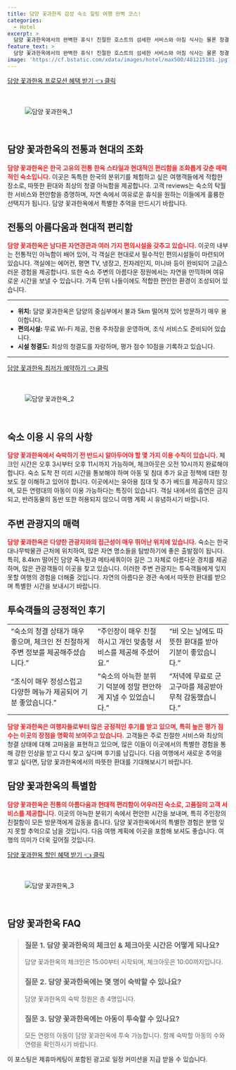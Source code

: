 ```yaml
---
title: 담양 꽃과한옥 감성 숙소 힐링 여행 완벽 코스!
categories:
  - Hotel
excerpt: >
  담양 꽃과한옥에서의 완벽한 휴식! 친절한 호스트의 섬세한 서비스와 아침 식사는 물론 청결과 편안함을 자랑하는 숙소에서 특별한 추억을 만들어보세요. 경험해본 이들은 어디서든 느끼기 힘든 평안함이라며 극찬을 아끼지 않습니다.
feature_text: >
  담양 꽃과한옥에서의 완벽한 휴식! 친절한 호스트의 섬세한 서비스와 아침 식사는 물론 청결과 편안함을 자랑하는 숙소에서 특별한 추억을 만들어보세요. 경험해본 이들은 어디서든 느끼기 힘든 평안함이라며 극찬을 아끼지 않습니다.
image: 'https://cf.bstatic.com/xdata/images/hotel/max500/481215181.jpg?k=97bdd6ee6d5fe6d3754f4a4187125d194b333a9c21c0c8be59d50450fe989e2e&o=&hp=1'
---
```


<p><a class="modoo-button" href="https://tinyurl.com/28juwg83" rel="nofollow noopener">담양 꽃과한옥 프로모션 혜택 받기 👈 클릭</a></p><br/>
<figure class="image"><img alt="담양 꽃과한옥_1" src="https://cf.bstatic.com/xdata/images/hotel/max1024x768/481808278.jpg?k=c4283bdf658870242a322f99b719ec3669e3575af9ce6b238c8f139b1d404ad0&amp;o=&amp;hp=1"/></figure><br/>

<h2 id="담양꽃과한옥소개">담양 꽃과한옥의 전통과 현대의 조화</h2>
<p><b><span style="color: #ee2323;">담양 꽃과한옥은 한국 고유의 전통 한옥 스타일과 현대적인 편리함을 조화롭게 갖춘 매력적인 숙소입니다.</span></b> 이곳은 독특한 한국의 분위기를 체험하고 싶은 여행객들에게 적합한 장소로, 따뜻한 환대와 최상의 청결 아늑함을 제공합니다. 고객 reviews는 숙소의 탁월한 서비스와 편안함을 증명하며, 자연 속에서 여유로운 휴식을 원하는 이들에게 훌륭한 선택지가 됩니다. 담양 꽃과한옥에서 특별한 추억을 만드시기 바랍니다.</p>
<h2 id="숙소특징">전통의 아름다움과 현대적 편리함</h2>
<p><b><span style="color: #ee2323;">담양 꽃과한옥은 남다른 자연경관과 여러 가지 편의시설을 갖추고 있습니다.</span></b> 이곳의 내부는 전통적인 아늑함이 배어 있어, 각 객실은 현대로서 필수적인 편의시설들이 마련되어 있습니다. 객실에는 에어컨, 평면 TV, 냉장고, 전자레인지, 미니바 등이 완비되어 고급스러운 경험을 제공합니다. 또한 숙소 주변의 아름다운 정원에서는 자연을 만끽하며 여유로운 시간을 보낼 수 있습니다. 가족 단위 나들이에도 적합한 편안한 환경이 조성되어 있습니다.</p>
<hr/>
<ul>
<li><b>위치:</b> 담양 꽃과한옥은 담양의 중심부에서 불과 5km 떨어져 있어 방문하기 매우 용이합니다.</li>
<li><b>편의시설:</b> 무료 Wi-Fi 제공, 전용 주차장을 운영하며, 조식 서비스도 준비되어 있습니다.</li>
<li><b>시설 청결도:</b> 최상의 청결도를 자랑하며, 평가 점수 10점을 기록하고 있습니다.</li>
</ul>
<hr/>
<p><a class="modoo-button" href="https://tinyurl.com/28juwg83" rel="nofollow noopener">담양 꽃과한옥 최저가 예약하기 👈 클릭</a></p><br/>
<figure class="image"><img alt="담양 꽃과한옥_2" src="https://cf.bstatic.com/xdata/images/hotel/max500/481215181.jpg?k=97bdd6ee6d5fe6d3754f4a4187125d194b333a9c21c0c8be59d50450fe989e2e&amp;o=&amp;hp=1"/></figure><br/>
<h2 id="이용수칙">숙소 이용 시 유의 사항</h2>
<p><b><span style="color: #ee2323;">담양 꽃과한옥에서 숙박하기 전 반드시 알아두어야 할 몇 가지 이용 수칙이 있습니다.</span></b> 체크인 시간은 오후 3시부터 오후 11시까지 가능하며, 체크아웃은 오전 10시까지 완료해야 합니다. 숙소 도착 전 미리 시간을 통보해야 하며 아동 및 침대 추가 요금 정책에 대한 정보도 잘 이해하고 있어야 합니다. 이곳에서는 유아용 침대 및 추가 베드를 제공하지 않으며, 모든 연령대의 아동이 이용 가능하다는 특징이 있습니다. 객실 내에서의 흡연은 금지되고, 반려동물의 동반 또한 허용되지 않으니 여행 계획 시 유념하시기 바랍니다.</p>
<h2 id="인근관광지">주변 관광지의 매력</h2>
<p><b><span style="color: #ee2323;">담양 꽃과한옥은 다양한 관광지와의 접근성이 매우 뛰어난 위치에 있습니다.</span></b> 숙소는 한국대나무박물관 근처에 위치하여, 많은 자연 명소들을 탐방하기에 좋은 출발점이 됩니다. 특히, 8.4km 떨어진 담양 죽녹원과 메타세쿼이아 길은 그 자체로 아름다운 경치를 제공하며, 많은 관광객들이 이곳을 찾고 있습니다. 이러한 주변 관광지는 투숙객들에게 잊지 못할 여행의 경험을 더해줄 것입니다. 자연의 아름다운 경관 속에서 따뜻한 환대를 받으며 특별한 시간을 보내시기 바랍니다.</p>
<h2 id="숙박후기">투숙객들의 긍정적인 후기</h2>
<table>
<tr>
<td>“숙소의 청결 상태가 매우 좋으며, 체크인 전 친절하게 주변 정보를 제공해주셨습니다.”</td>
<td>“주인장이 매우 친절하시고 개인 맞춤형 서비스를 제공해 주셨어요.”</td>
<td>“비 오는 날에도 따뜻한 환대를 받아 기분이 좋았습니다.”</td>
</tr>
<tr>
<td>“조식이 매우 정성스럽고 다양한 메뉴가 제공되어 기분 좋았습니다.”</td>
<td>“숙소의 아늑한 분위기 덕분에 정말 편안하게 지낼 수 있었습니다.”</td>
<td>“저녁에 무료로 군고구마를 제공받아 무척 감동했습니다.”</td>
</tr>
</table>
<p><b><span style="color: #ee2323;">담양 꽃과한옥은 여행자들로부터 많은 긍정적인 후기를 받고 있으며, 특히 높은 평가 점수는 이곳의 장점을 명확히 보여주고 있습니다.</span></b> 고객들은 주로 친절한 서비스와 최상의 청결 상태에 대해 고마움을 표현하고 있으며, 많은 이들이 이곳에서의 특별한 경험을 통해 강한 인상을 받고 다시 찾고 싶다며 후기를 남깁니다. 다음 여행에서 새로운 추억을 쌓고 싶다면, 담양 꽃과한옥에서의 따뜻한 환대를 기대해보시기 바랍니다.</p>
<h2 id="결론">담양 꽃과한옥의 특별함</h2>
<p><b><span style="color: #ee2323;">담양 꽃과한옥은 전통의 아름다움과 현대적 편리함이 어우러진 숙소로, 고품질의 고객 서비스를 제공합니다.</span></b> 이곳의 아늑한 분위기 속에서 편안한 시간을 보내며, 특히 주인장의 친절함이 모든 방문객에게 감동을 줍니다. 담양 꽃과한옥에서의 특별한 경험은 분명 잊지 못할 추억으로 남을 것입니다. 다음 여행 계획에 이곳을 포함해 보셔도 좋습니다. 여행의 의미가 더욱 깊어질 것입니다.</p>

<p><a class="modoo-button" href="https://tinyurl.com/28juwg83" rel="nofollow noopener">담양 꽃과한옥 할인 혜택 받기 👈 클릭</a></p><br>

<figure class="image"><img src="https://cf.bstatic.com/xdata/images/hotel/max500/483355310.jpg?k=331bb6fb18b2ef646d2faf9a8a8df9b50c35be38f8593eb386ede4e3f4fe2604&o=&hp=1" alt="담양 꽃과한옥_3"></figure><br>
<h2 id="담양 꽃과한옥_FAQ">담양 꽃과한옥 FAQ</h2>
<div itemscope="" itemtype="https://schema.org/FAQPage"> 
<blockquote> 
<div itemscope="" itemprop="mainEntity" itemtype="https://schema.org/Question"> 
<h3 id="질문_1" itemprop="name">질문 1. 담양 꽃과한옥의 체크인 & 체크아웃 시간은 어떻게 되나요?</h3> 
<div itemscope="" itemprop="acceptedAnswer" itemtype="https://schema.org/Answer"> 
<span itemprop="text"> <p>담양 꽃과한옥의 체크인은 15:00부터 시작되며, 체크아웃은 10:00까지입니다.</p> </span> 
</div> 
</div> 
<div itemscope="" itemprop="mainEntity" itemtype="https://schema.org/Question"> 
<h3 id="질문_2" itemprop="name">질문 2. 담양 꽃과한옥에는 몇 명이 숙박할 수 있나요?</h3> 
<div itemscope="" itemprop="acceptedAnswer" itemtype="https://schema.org/Answer"> 
<span itemprop="text"> <p>담양 꽃과한옥의 숙박 정원은 총 4명입니다.</p> </span> 
</div> 
</div> 
<div itemscope="" itemprop="mainEntity" itemtype="https://schema.org/Question"> 
<h3 id="질문_3" itemprop="name">질문 3. 담양 꽃과한옥에는 아동이 투숙할 수 있나요?</h3> 
<div itemscope="" itemprop="acceptedAnswer" itemtype="https://schema.org/Answer"> 
<span itemprop="text"> <p>모든 연령의 아동이 담양 꽃과한옥에 투숙 가능합니다. 함께 숙박할 아동의 수와 연령을 확인하시기 바랍니다.</p> </span> 
</div> 
</div> 
</blockquote> 
</div><p>이 포스팅은 제휴마케팅이 포함된 광고로 일정 커미션을 지급 받을 수 있습니다.</p>

